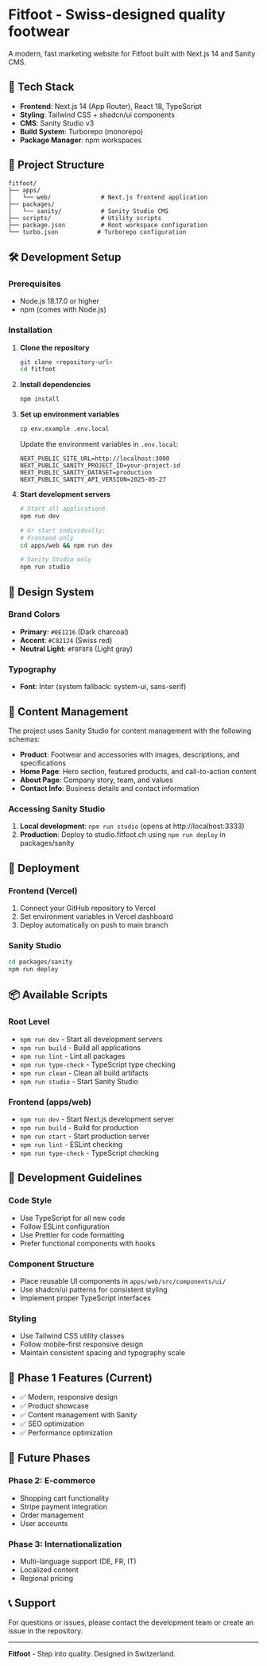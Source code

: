# Fitfoot - Swiss-designed quality footwear

A modern, fast marketing website for Fitfoot built with Next.js 14 and Sanity CMS.

## 🚀 Tech Stack

- **Frontend**: Next.js 14 (App Router), React 18, TypeScript
- **Styling**: Tailwind CSS + shadcn/ui components
- **CMS**: Sanity Studio v3
- **Build System**: Turborepo (monorepo)
- **Package Manager**: npm workspaces

## 📁 Project Structure

```
fitfoot/
├── apps/
│   └── web/              # Next.js frontend application
├── packages/
│   └── sanity/           # Sanity Studio CMS
├── scripts/              # Utility scripts
├── package.json          # Root workspace configuration
└── turbo.json           # Turborepo configuration
```

## 🛠️ Development Setup

### Prerequisites

- Node.js 18.17.0 or higher
- npm (comes with Node.js)

### Installation

1. **Clone the repository**
   ```bash
   git clone <repository-url>
   cd fitfoot
   ```

2. **Install dependencies**
   ```bash
   npm install
   ```

3. **Set up environment variables**
   ```bash
   cp env.example .env.local
   ```
   
   Update the environment variables in `.env.local`:
   ```env
   NEXT_PUBLIC_SITE_URL=http://localhost:3000
   NEXT_PUBLIC_SANITY_PROJECT_ID=your-project-id
   NEXT_PUBLIC_SANITY_DATASET=production
   NEXT_PUBLIC_SANITY_API_VERSION=2025-05-27
   ```

4. **Start development servers**
   ```bash
   # Start all applications
   npm run dev
   
   # Or start individually:
   # Frontend only
   cd apps/web && npm run dev
   
   # Sanity Studio only
   npm run studio
   ```

## 🎨 Design System

### Brand Colors
- **Primary**: `#0E1216` (Dark charcoal)
- **Accent**: `#C82124` (Swiss red)
- **Neutral Light**: `#F8F8F8` (Light gray)

### Typography
- **Font**: Inter (system fallback: system-ui, sans-serif)

## 📝 Content Management

The project uses Sanity Studio for content management with the following schemas:

- **Product**: Footwear and accessories with images, descriptions, and specifications
- **Home Page**: Hero section, featured products, and call-to-action content
- **About Page**: Company story, team, and values
- **Contact Info**: Business details and contact information

### Accessing Sanity Studio

1. **Local development**: `npm run studio` (opens at http://localhost:3333)
2. **Production**: Deploy to studio.fitfoot.ch using `npm run deploy` in packages/sanity

## 🚀 Deployment

### Frontend (Vercel)
1. Connect your GitHub repository to Vercel
2. Set environment variables in Vercel dashboard
3. Deploy automatically on push to main branch

### Sanity Studio
```bash
cd packages/sanity
npm run deploy
```

## 📦 Available Scripts

### Root Level
- `npm run dev` - Start all development servers
- `npm run build` - Build all applications
- `npm run lint` - Lint all packages
- `npm run type-check` - TypeScript type checking
- `npm run clean` - Clean all build artifacts
- `npm run studio` - Start Sanity Studio

### Frontend (apps/web)
- `npm run dev` - Start Next.js development server
- `npm run build` - Build for production
- `npm run start` - Start production server
- `npm run lint` - ESLint checking
- `npm run type-check` - TypeScript checking

## 🔧 Development Guidelines

### Code Style
- Use TypeScript for all new code
- Follow ESLint configuration
- Use Prettier for code formatting
- Prefer functional components with hooks

### Component Structure
- Place reusable UI components in `apps/web/src/components/ui/`
- Use shadcn/ui patterns for consistent styling
- Implement proper TypeScript interfaces

### Styling
- Use Tailwind CSS utility classes
- Follow mobile-first responsive design
- Maintain consistent spacing and typography scale

## 🎯 Phase 1 Features (Current)

- ✅ Modern, responsive design
- ✅ Product showcase
- ✅ Content management with Sanity
- ✅ SEO optimization
- ✅ Performance optimization

## 🔮 Future Phases

### Phase 2: E-commerce
- Shopping cart functionality
- Stripe payment integration
- Order management
- User accounts

### Phase 3: Internationalization
- Multi-language support (DE, FR, IT)
- Localized content
- Regional pricing

## 📞 Support

For questions or issues, please contact the development team or create an issue in the repository.

---

**Fitfoot** - Step into quality. Designed in Switzerland.
